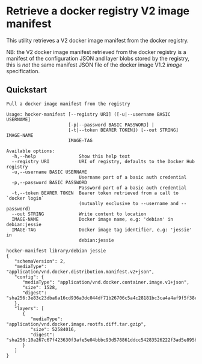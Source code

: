 # Retrieve a docker registry V2 image manifest
This utility retrieves a V2 docker image manifest from the docker registry.

NB: the V2 docker image manifest retrieved from the docker registry is a
manifest of the configuration JSON and layer blobs stored by the registry, this
is _not_ the same manifest JSON file of the docker image V1.2 _image_
specification.

## Quickstart

```shell
Pull a docker image manifest from the registry

Usage: hocker-manifest [--registry URI] ([-u|--username BASIC USERNAME]
                       [-p|--password BASIC PASSWORD] |
                       [-t|--token BEARER TOKEN]) [--out STRING] IMAGE-NAME
                       IMAGE-TAG

Available options:
  -h,--help                Show this help text
  --registry URI           URI of registry, defaults to the Docker Hub registry
  -u,--username BASIC USERNAME
                           Username part of a basic auth credential
  -p,--password BASIC PASSWORD
                           Password part of a basic auth credential
  -t,--token BEARER TOKEN  Bearer token retrieved from a call to `docker login`
                           (mutually exclusive to --username and --password)
  --out STRING             Write content to location
  IMAGE-NAME               Docker image name, e.g: 'debian' in debian:jessie
  IMAGE-TAG                Docker image tag identifier, e.g: 'jessie' in
                           debian:jessie
```

```shell
hocker-manifest library/debian jessie
{
   "schemaVersion": 2,
   "mediaType": "application/vnd.docker.distribution.manifest.v2+json",
   "config": {
      "mediaType": "application/vnd.docker.container.image.v1+json",
      "size": 1528,
      "digest": "sha256:3e83c23dba6a16cd936a3dc044df71b26706c5a4c28181bc3ca4a4af9f5f38ee"
   },
   "layers": [
      {
         "mediaType": "application/vnd.docker.image.rootfs.diff.tar.gzip",
         "size": 52584016,
         "digest": "sha256:10a267c67f423630f3afe5e04bbbc93d578861ddcc54283526222f3ad5e895b9"
      }
   ]
}
```
